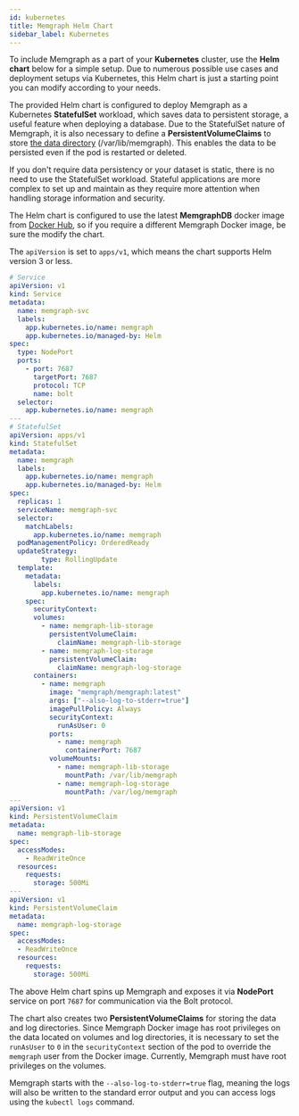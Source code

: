 ```yaml
---
id: kubernetes
title: Memgraph Helm Chart
sidebar_label: Kubernetes
---
```


To include Memgraph as a part of your **Kubernetes** cluster, use the **Helm chart** below for a simple setup. Due to numerous possible use cases and deployment setups via Kubernetes, this Helm chart is just a starting point you can modify according to your needs. 

The provided Helm chart is configured to deploy Memgraph as a Kubernetes **StatefulSet** workload, which saves data to persistent storage, a useful feature when deploying a database. Due to the StatefulSet nature of Memgraph, it is also necessary to define a **PersistentVolumeClaims** to store [the data directory](/reference-guide/backup) (/var/lib/memgraph). This enables the data to be persisted even if the pod is restarted or deleted. 

If you don't require data persistency or your dataset is static, there is no need to use the StatefulSet workload. Stateful applications are more complex to set up and maintain as they require more attention when handling storage information and security.

The Helm chart is configured to use the latest **MemgraphDB** docker image from [Docker Hub](https://hub.docker.com/r/memgraph/memgraph), so if you require a different Memgraph Docker image, be sure the modify the chart. 

The `apiVersion` is set to `apps/v1`, which means the chart supports Helm version 3 or less.


```yaml
# Service
apiVersion: v1
kind: Service
metadata:
  name: memgraph-svc
  labels:
    app.kubernetes.io/name: memgraph
    app.kubernetes.io/managed-by: Helm
spec:
  type: NodePort
  ports:
    - port: 7687
      targetPort: 7687
      protocol: TCP
      name: bolt
  selector:
    app.kubernetes.io/name: memgraph
---
# StatefulSet
apiVersion: apps/v1
kind: StatefulSet
metadata:
  name: memgraph
  labels:
    app.kubernetes.io/name: memgraph
    app.kubernetes.io/managed-by: Helm
spec:
  replicas: 1
  serviceName: memgraph-svc
  selector:
    matchLabels:
      app.kubernetes.io/name: memgraph
  podManagementPolicy: OrderedReady
  updateStrategy:
        type: RollingUpdate
  template:
    metadata:
      labels:
        app.kubernetes.io/name: memgraph
    spec:
      securityContext:
      volumes:
        - name: memgraph-lib-storage
          persistentVolumeClaim:
            claimName: memgraph-lib-storage
        - name: memgraph-log-storage
          persistentVolumeClaim:
            claimName: memgraph-log-storage
      containers:
        - name: memgraph
          image: "memgraph/memgraph:latest"
          args: ["--also-log-to-stderr=true"]
          imagePullPolicy: Always
          securityContext:
            runAsUser: 0
          ports:
            - name: memgraph
              containerPort: 7687
          volumeMounts:
            - name: memgraph-lib-storage
              mountPath: /var/lib/memgraph
            - name: memgraph-log-storage
              mountPath: /var/log/memgraph
---
apiVersion: v1
kind: PersistentVolumeClaim
metadata:
  name: memgraph-lib-storage
spec:
  accessModes:
    - ReadWriteOnce
  resources:
    requests:
      storage: 500Mi
---
apiVersion: v1
kind: PersistentVolumeClaim
metadata:
  name: memgraph-log-storage
spec:
  accessModes:
  - ReadWriteOnce
  resources:
    requests:
      storage: 500Mi

```

The above Helm chart spins up Memgraph and exposes it via **NodePort** service on port `7687` for communication via the Bolt protocol.

 The chart also creates two **PersistentVolumeClaims** for storing the data and log directories. Since Memgraph Docker image has root privileges on the data located on volumes and log directories, it is necessary to set the `runAsUser` to `0` in the `securityContext` section of the pod to override the `memgraph` user from the Docker image. Currently, Memgraph must have root privileges on the volumes. 

Memgraph starts with the `--also-log-to-stderr=true` flag, meaning the logs will also be written to the standard error output and you can access logs using the `kubectl logs` command.

